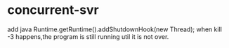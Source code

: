 # concurrent-svr
add java  Runtime.getRuntime().addShutdownHook(new Thread);
when kill -3 happens,the program is still running util it is  not over.
